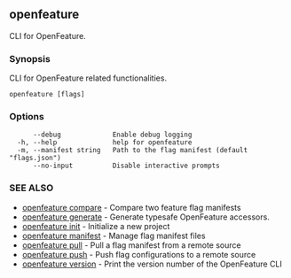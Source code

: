 <!-- markdownlint-disable-file -->
<!-- WARNING: THIS DOC IS AUTO-GENERATED. DO NOT EDIT! -->
## openfeature

CLI for OpenFeature.

### Synopsis

CLI for OpenFeature related functionalities.

```
openfeature [flags]
```

### Options

```
      --debug             Enable debug logging
  -h, --help              help for openfeature
  -m, --manifest string   Path to the flag manifest (default "flags.json")
      --no-input          Disable interactive prompts
```

### SEE ALSO

* [openfeature compare](openfeature_compare.md)	 - Compare two feature flag manifests
* [openfeature generate](openfeature_generate.md)	 - Generate typesafe OpenFeature accessors.
* [openfeature init](openfeature_init.md)	 - Initialize a new project
* [openfeature manifest](openfeature_manifest.md)	 - Manage flag manifest files
* [openfeature pull](openfeature_pull.md)	 - Pull a flag manifest from a remote source
* [openfeature push](openfeature_push.md)	 - Push flag configurations to a remote source
* [openfeature version](openfeature_version.md)	 - Print the version number of the OpenFeature CLI

